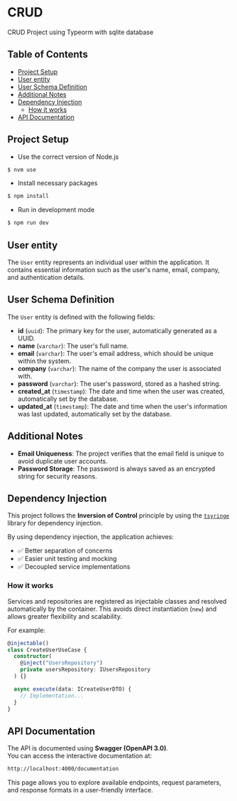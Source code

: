 <h1> CRUD </h1>

CRUD Project using Typeorm with sqlite database

<h2> Table of Contents</h2>

- [Project Setup](#project-setup)
- [User entity](#user-entity)
- [User Schema Definition](#user-schema-definition)
- [Additional Notes](#additional-notes)
- [Dependency Injection](#dependency-injection)
  - [How it works](#how-it-works)
- [API Documentation](#api-documentation)

## Project Setup

- Use the correct version of Node.js

```bash
$ nvm use
```

- Install necessary packages

```bash
$ npm install
```

- Run in development mode

```bash
$ npm run dev
```

## User entity

The `User` entity represents an individual user within the application. It contains essential information such as the user's name, email, company, and authentication details.

## User Schema Definition

The `User` entity is defined with the following fields:

- **id** (`uuid`): The primary key for the user, automatically generated as a UUID.
- **name** (`varchar`): The user's full name.
- **email** (`varchar`): The user's email address, which should be unique within the system.
- **company** (`varchar`): The name of the company the user is associated with.
- **password** (`varchar`): The user's password, stored as a hashed string.
- **created_at** (`timestamp`): The date and time when the user was created, automatically set by the database.
- **updated_at** (`timestamp`): The date and time when the user's information was last updated, automatically set by the database.

## Additional Notes

- **Email Uniqueness**: The project verifies that the email field is unique to avoid duplicate user accounts.
- **Password Storage**: The password is always saved as an encrypted string for security reasons.

## Dependency Injection

This project follows the **Inversion of Control** principle by using the [`tsyringe`](https://github.com/microsoft/tsyringe) library for dependency injection.

By using dependency injection, the application achieves:

- ✅ Better separation of concerns
- ✅ Easier unit testing and mocking
- ✅ Decoupled service implementations

### How it works

Services and repositories are registered as injectable classes and resolved automatically by the container. This avoids direct instantiation (`new`) and allows greater flexibility and scalability.

For example:

```ts
@injectable()
class CreateUserUseCase {
  constructor(
    @inject("UsersRepository")
    private usersRepository: IUsersRepository
  ) {}

  async execute(data: ICreateUserDTO) {
    // Implementation...
  }
}
```

## API Documentation

The API is documented using **Swagger (OpenAPI 3.0)**.  
You can access the interactive documentation at:

```bash
http://localhost:4000/documentation
```

This page allows you to explore available endpoints, request parameters, and response formats in a user-friendly interface.
